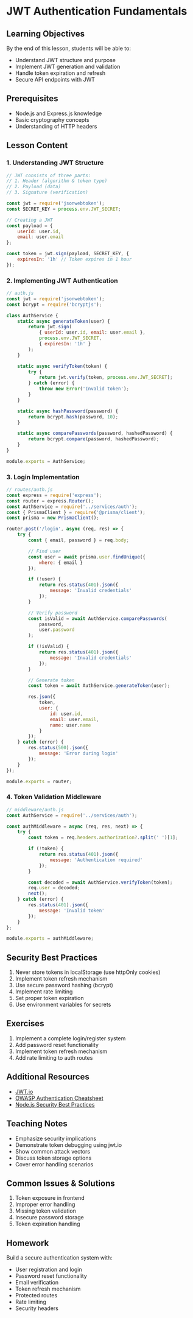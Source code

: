 # JWT Authentication Fundamentals

## Learning Objectives
By the end of this lesson, students will be able to:
- Understand JWT structure and purpose
- Implement JWT generation and validation
- Handle token expiration and refresh
- Secure API endpoints with JWT

## Prerequisites
- Node.js and Express.js knowledge
- Basic cryptography concepts
- Understanding of HTTP headers

## Lesson Content

### 1. Understanding JWT Structure
```javascript
// JWT consists of three parts:
// 1. Header (algorithm & token type)
// 2. Payload (data)
// 3. Signature (verification)

const jwt = require('jsonwebtoken');
const SECRET_KEY = process.env.JWT_SECRET;

// Creating a JWT
const payload = {
    userId: user.id,
    email: user.email
};

const token = jwt.sign(payload, SECRET_KEY, {
    expiresIn: '1h' // Token expires in 1 hour
});
```

### 2. Implementing JWT Authentication
```javascript
// auth.js
const jwt = require('jsonwebtoken');
const bcrypt = require('bcryptjs');

class AuthService {
    static async generateToken(user) {
        return jwt.sign(
            { userId: user.id, email: user.email },
            process.env.JWT_SECRET,
            { expiresIn: '1h' }
        );
    }

    static async verifyToken(token) {
        try {
            return jwt.verify(token, process.env.JWT_SECRET);
        } catch (error) {
            throw new Error('Invalid token');
        }
    }

    static async hashPassword(password) {
        return bcrypt.hash(password, 10);
    }

    static async comparePasswords(password, hashedPassword) {
        return bcrypt.compare(password, hashedPassword);
    }
}

module.exports = AuthService;
```

### 3. Login Implementation
```javascript
// routes/auth.js
const express = require('express');
const router = express.Router();
const AuthService = require('../services/auth');
const { PrismaClient } = require('@prisma/client');
const prisma = new PrismaClient();

router.post('/login', async (req, res) => {
    try {
        const { email, password } = req.body;

        // Find user
        const user = await prisma.user.findUnique({
            where: { email }
        });

        if (!user) {
            return res.status(401).json({
                message: 'Invalid credentials'
            });
        }

        // Verify password
        const isValid = await AuthService.comparePasswords(
            password,
            user.password
        );

        if (!isValid) {
            return res.status(401).json({
                message: 'Invalid credentials'
            });
        }

        // Generate token
        const token = await AuthService.generateToken(user);

        res.json({
            token,
            user: {
                id: user.id,
                email: user.email,
                name: user.name
            }
        });
    } catch (error) {
        res.status(500).json({
            message: 'Error during login'
        });
    }
});

module.exports = router;
```

### 4. Token Validation Middleware
```javascript
// middleware/auth.js
const AuthService = require('../services/auth');

const authMiddleware = async (req, res, next) => {
    try {
        const token = req.headers.authorization?.split(' ')[1];

        if (!token) {
            return res.status(401).json({
                message: 'Authentication required'
            });
        }

        const decoded = await AuthService.verifyToken(token);
        req.user = decoded;
        next();
    } catch (error) {
        res.status(401).json({
            message: 'Invalid token'
        });
    }
};

module.exports = authMiddleware;
```

## Security Best Practices
1. Never store tokens in localStorage (use httpOnly cookies)
2. Implement token refresh mechanism
3. Use secure password hashing (bcrypt)
4. Implement rate limiting
5. Set proper token expiration
6. Use environment variables for secrets

## Exercises
1. Implement a complete login/register system
2. Add password reset functionality
3. Implement token refresh mechanism
4. Add rate limiting to auth routes

## Additional Resources
- [JWT.io](https://jwt.io/)
- [OWASP Authentication Cheatsheet](https://cheatsheetseries.owasp.org/cheatsheets/Authentication_Cheat_Sheet.html)
- [Node.js Security Best Practices](https://github.com/goldbergyoni/nodebestpractices#6-security-best-practices)

## Teaching Notes
- Emphasize security implications
- Demonstrate token debugging using jwt.io
- Show common attack vectors
- Discuss token storage options
- Cover error handling scenarios

## Common Issues & Solutions
1. Token exposure in frontend
2. Improper error handling
3. Missing token validation
4. Insecure password storage
5. Token expiration handling

## Homework
Build a secure authentication system with:
- User registration and login
- Password reset functionality
- Email verification
- Token refresh mechanism
- Protected routes
- Rate limiting
- Security headers
